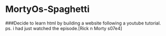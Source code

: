 # MortyOs-Spaghetti
###Decide to learn html by building a website following a youtube tutorial.
ps. i had just watched the episode.[Rick n Morty s07e4]
